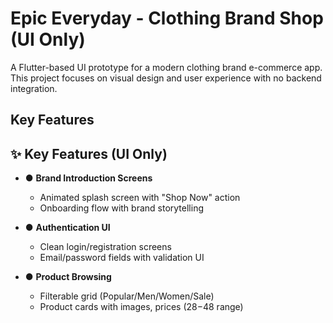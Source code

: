 # Epic Everyday - Clothing Brand Shop (UI Only)

A Flutter-based UI prototype for a modern clothing brand e-commerce app. This project focuses on visual design and user experience with no backend integration.

## Key Features

## **✨ Key Features (UI Only)**  

- ● **Brand Introduction Screens**  
  - Animated splash screen with "Shop Now" action  
  - Onboarding flow with brand storytelling  

- ● **Authentication UI**  
  - Clean login/registration screens  
  - Email/password fields with validation UI  

- ● **Product Browsing**
  - Filterable grid (Popular/Men/Women/Sale)
  - Product cards with images, prices ($28-$48 range) 
